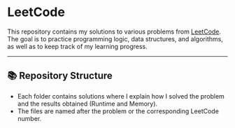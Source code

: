 # LeetCode

This repository contains my solutions to various problems from [LeetCode](https://leetcode.com/).  
The goal is to practice programming logic, data structures, and algorithms, as well as to keep track of my learning progress.

---

## 📚 Repository Structure

- Each folder contains solutions where I explain how I solved the problem and the results obtained (Runtime and Memory).  
- The files are named after the problem or the corresponding LeetCode number.
